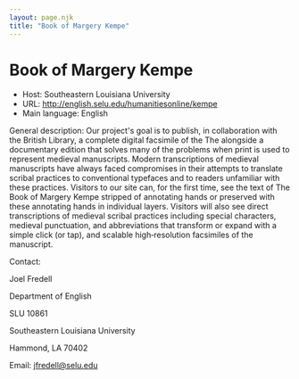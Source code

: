 ```yaml
---
layout: page.njk
title: "Book of Margery Kempe"
---
```

# Book of Margery Kempe




* Host: Southeastern Louisiana
 University
* URL: <http://english.selu.edu/humanitiesonline/kempe>
* Main language: English



General description: Our project's goal is to publish,
 in collaboration with the British Library, a complete
 digital facsimile of the The 
 alongside a documentary edition that solves many of the
 problems when print is used to represent medieval
 manuscripts. Modern transcriptions of medieval manuscripts
 have always faced compromises in their attempts to
 translate scribal practices to conventional typefaces and
 to readers unfamiliar with these practices. Visitors to our
 site can, for the first time, see the text of The Book of
 Margery Kempe stripped of annotating hands or preserved
 with these annotating hands in individual layers. Visitors
 will also see direct transcriptions of medieval scribal
 practices including special characters, medieval
 punctuation, and abbreviations that transform or expand
 with a simple click (or tap), and scalable high‐resolution
 facsimiles of the manuscript.



Contact:
 



Joel Fredell


Department of English
 
 SLU 10861
 
 Southeastern Louisiana University
 
 Hammond, LA 70402



Email: [jfredell@selu.edu](mailto:jfredell@selu.edu)





